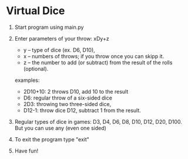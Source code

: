 # Virtual Dice
1) Start program using main.py
2) Enter parameters of your throw:
	xDy+z

    - y – type of dice (ex. D6, D10),
    - x – numbers of throws; if you throw once you can skipp it.
    - z – the number to add (or subtract) from the result of the rolls (optional).
    
    examples:
    
    - 2D10+10: 2 throws D10, add 10 to the result
    - D6: regular throw of a six-sided dice
    - 2D3: throwing two three-sided dice,
    - D12-1: throw dice D12, subtract 1 from the result.
3) Regular types of dice in games: D3, D4, D6, D8, D10, D12, D20, D100. But you can use any (even one sided)
4) To exit the program type "exit"
5) Have fun!

